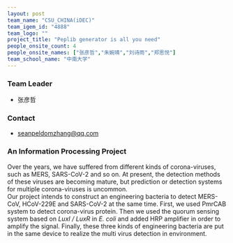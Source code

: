 ```yaml
---
layout: post
team_name: "CSU_CHINA(iDEC)"
team_igem_id: "4888"
team_logo: ""
project_title: "Peplib generator is all you need"
people_onsite_count: 4
people_onsite_names: ["张彦哲","朱婉晴","刘诗雨","郑思悦"]
team_school_name: "中南大学"
---
```



### Team Leader
* 张彦哲

### Contact
* seanpeldomzhang@qq.com

### An Information Processing Project

Over the years, we have suffered from different kinds of corona-viruses, such as MERS, SARS-CoV-2 and so on. At present, the detection methods of these viruses are becoming mature, but prediction or detection systems for multiple corona-viruses is uncommon.  
Our project intends to construct an engineering bacteria to detect MERS-CoV, HCoV-229E and SARS-CoV-2 at the same time. First, we used PmrCAB system to detect corona-virus protein. Then we used the  quorum sensing system based on *LuxI / LuxR* in *E. coli* and added HRP amplifier in order to amplify the signal. Finally, these three kinds of engineering bacteria are put in the same device to realize the multi virus detection in  environment.
